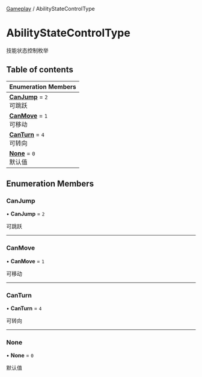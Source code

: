 [Gameplay](../modules/Gameplay.Gameplay.md) / AbilityStateControlType

# AbilityStateControlType <Badge type="tip" text="Enumeration" /> <Score text="AbilityStateControlType" />

技能状态控制枚举

## Table of contents

| Enumeration Members |
| :-----|
| **[CanJump](Gameplay.AbilityStateControlType.md#canjump)** = ``2`` <br> 可跳跃|
| **[CanMove](Gameplay.AbilityStateControlType.md#canmove)** = ``1`` <br> 可移动|
| **[CanTurn](Gameplay.AbilityStateControlType.md#canturn)** = ``4`` <br> 可转向|
| **[None](Gameplay.AbilityStateControlType.md#none)** = ``0`` <br> 默认值|

## Enumeration Members

### CanJump <Score text="CanJump" /> 

• **CanJump** = ``2``

可跳跃

___

### CanMove <Score text="CanMove" /> 

• **CanMove** = ``1``

可移动

___

### CanTurn <Score text="CanTurn" /> 

• **CanTurn** = ``4``

可转向

___

### None <Score text="None" /> 

• **None** = ``0``

默认值
